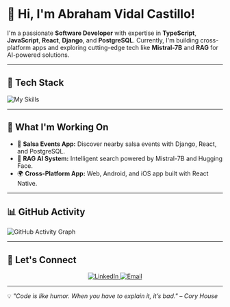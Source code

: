 # 👋 Hi, I'm Abraham Vidal Castillo!

I'm a passionate **Software Developer** with expertise in **TypeScript**, **JavaScript**, **React**, **Django**, and **PostgreSQL**. Currently, I'm building cross-platform apps and exploring cutting-edge tech like **Mistral-7B** and **RAG** for AI-powered solutions.

---

## 🔧 **Tech Stack**
![My Skills](https://skillicons.dev/icons?i=python,typescript,javascript,react,django,postgresql,mysql,git,linux,docker,aws&theme=light)

---

## 🚀 **What I'm Working On**
- 🕺 **Salsa Events App:** Discover nearby salsa events with Django, React, and PostgreSQL.
- 🤖 **RAG AI System:** Intelligent search powered by Mistral-7B and Hugging Face.
- 🌍 **Cross-Platform App:** Web, Android, and iOS app built with React Native.

---

## 📊 **GitHub Activity**
![GitHub Activity Graph](https://github-readme-activity-graph.cyclic.app/graph?username=abrah926&theme=react-dark)

---

## 🤝 **Let's Connect**
<p align="center">
<a href="https://linkedin.com/in/abrah926" target="_blank">
    <img src="https://img.shields.io/badge/LinkedIn-0A66C2?style=for-the-badge&logo=linkedin&logoColor=white" alt="LinkedIn">
</a>
<a href="mailto:abrahamvidalcastillo2@gmail.com" target="_blank">
    <img src="https://img.shields.io/badge/Email-D14836?style=for-the-badge&logo=gmail&logoColor=white" alt="Email">
</a>
</p>

</a>
</p>

---

💡 *"Code is like humor. When you have to explain it, it’s bad." – Cory House*

